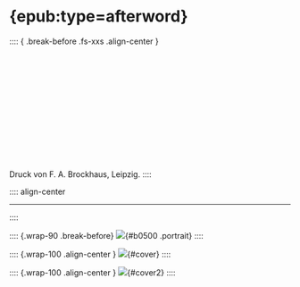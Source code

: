 # {epub:type=afterword}

:::: { .break-before .fs-xxs .align-center  }
<br /><br /><br /><br /><br /><br /><br /><br /><br /><br /><br /><br /><br /><br />
Druck von F. A. Brockhaus, Leipzig.
::::

:::: align-center
****
::::

:::: {.wrap-90 .break-before}
![](Transhimalaja_Vol_III_WestTibet.jpg ""){#b0500 .portrait}
::::


:::: {.wrap-100 .align-center }
![](cover1.jpg ""){#cover}
::::

:::: {.wrap-100  .align-center }
![](cover2.jpg ""){#cover2}
::::
